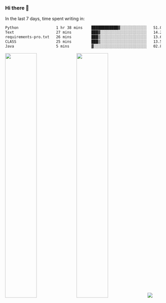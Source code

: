 ### Hi there 👋

In the last 7 days, time spent writing in:

<!--START_SECTION:waka-->

```txt
Python                 1 hr 38 mins    ████████████▓░░░░░░░░░░░░   51.08 %
Text                   27 mins         ███▓░░░░░░░░░░░░░░░░░░░░░   14.28 %
requirements-pro.txt   26 mins         ███▒░░░░░░░░░░░░░░░░░░░░░   13.62 %
CLASS                  25 mins         ███▒░░░░░░░░░░░░░░░░░░░░░   13.51 %
Java                   5 mins          ▓░░░░░░░░░░░░░░░░░░░░░░░░   02.84 %
```

<!--END_SECTION:waka-->

<img src="https://wakatime.com/share/@jimtje/5d0c92de-08f8-4a72-8f2f-6a9693d1e318.svg" width=45% height=45%> <img src="https://wakatime.com/share/@jimtje/501498ae-bda5-4da7-a89d-b40bcdd5556d.svg" width=45% height=45%>
![](https://hit.yhype.me/github/profile?user_id=43537315)
